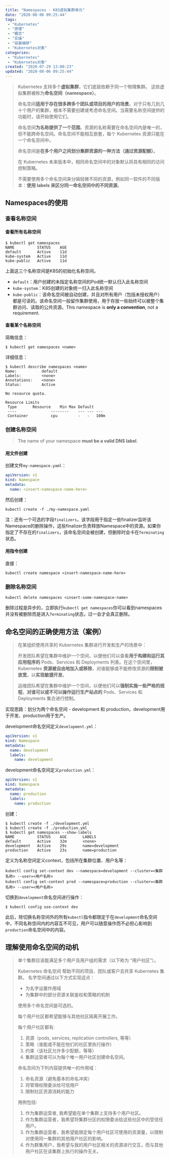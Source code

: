 ```yaml
---
title: "Namespaces - K8S虚拟集群单元"
date: "2020-08-06 09:25:44"
tags: 
 - "Kubernetes"
 - "原理"
 - "概念"
 - "实操"
 - "容器编排"
 - "Kubernetes对象"
categories: 
 - "Kubernetes"
 - "Kubernetes对象"
created: "2020-07-29 13:00:23"
updated: "2020-08-06 09:25:44"
---
```


>Kubernetes 支持多个**虚拟集群**，它们底层依赖于同一个物理集群。 这些虚拟集群被称为**命名空间（namespace）**。
>
>命名空间**适用于存在很多跨多个团队或项目的用户的场景**。对于只有几到几十个用户的集群，根本不需要创建或考虑命名空间。当需要名称空间提供的功能时，请开始使用它们。
>
>命名空间**为名称提供了一个范围**。资源的名称需要在命名空间内是唯一的，但不能跨命名空间。命名空间不能相互嵌套，每个 Kubernetes 资源只能在一个命名空间中。
>
>命名空间是**在多个用户之间划分集群资源的一种方法（通过资源配额）**。
>
>在 Kubernetes 未来版本中，相同命名空间中的对象默认将具有相同的访问控制策略。
>
>不需要使用多个命名空间来分隔轻微不同的资源，例如同一软件的不同版本：**使用 labels 来区分同一命名空间中的不同资源**。

## Namespaces的使用

### 查看名称空间

#### 查看所有名称空间

```shell
$ kubectl get namespaces
NAME          STATUS    AGE
default       Active    11d
kube-system   Active    11d
kube-public   Active    11d
```

上面这三个名称空间是K8S的初始化名称空间。

* `default`：用户创建的未指定名称空间的Pod统一默认归入此名称空间
* `kube-system`：K8S创建的对象统一归入此名称空间
* `kube-public`：该命名空间被自动创建，并且对所有用户（包括未授权用户）都是可读的。该命名空间一般留作集群使用，用于存放一些始终可以被整个集群访问、读取的公共资源。This namespace is **only a convention**, not a requirement.

#### 查看某个名称空间

简略信息：

```shell
$ kubectl get namespaces <name>
```

详细信息：

```shell
$ kubectl describe namespaces <name>
Name:           default
Labels:         <none>
Annotations:    <none>
Status:         Active

No resource quota.

Resource Limits
 Type       Resource    Min Max Default
 ----               --------    --- --- ---
 Container          cpu         -   -   100m
```

### 创建名称空间

>The name of your namespace **must be a valid DNS label**.

#### 用文件创建

创建文件`my-namespace.yaml`：

```yml
apiVersion: v1
kind: Namespace
metadata:
  name: <insert-namespace-name-here>
```

然后创建：

```shell
kubectl create -f ./my-namespace.yaml
```

注：还有一个可选的字段`finalizers`，该字段用于指定一些finalizer监听该Namespace的删除操作，这些finalizer负责释放Namespace中的资源。如果你指定了不存在的`finalizers`，该命名空间会被创建，但删除时会卡在`Terminating`状态。

#### 用指令创建

直接：

```shell
kubectl create namespace <insert-namespace-name-here>
```

### 删除名称空间

```shell
kubectl delete namespaces <insert-some-namespace-name>
```

删除过程是异步的，立即执行`kubectl get namespaces`你可以看到namespaces并没有被删除而是进入`Terminating`状态，过一会才会真正删除。

## 命名空间的正确使用方法（案例）

>在某组织使用共享的 Kubernetes 集群进行开发和生产的场景中：
>
>开发团队希望在集群中维护一个空间，以便他们可以查看**用于构建和运行其应用程序的** Pods、Services 和 Deployments 列表。在这个空间里，Kubernetes **资源被自由地加入或移除**，对谁能够或不能修改资源的**限制被放宽**，以**实现敏捷开发**。
>
>运维团队希望在集群中维护一个空间，以便他们可以**强制实施一些严格的规程**，**对谁可以或不可以操作运行生产站点的** Pods、Services 和 Deployments 集合进行控制。

实现思路：划分为两个命名空间 - development 和 production，development用于开发、production用于生产。

development命名空间定义`development.yml`：

```yml
apiVersion: v1
kind: Namespace
metadata:
  name: development
  labels:
    name: development
```

development命名空间定义`production.yml`：

```yml
apiVersion: v1
kind: Namespace
metadata:
  name: production
  labels:
    name: production
```

创建：

```shell
$ kubectl create -f ./development.yml
$ kubectl create -f ./production.yml
$ kubectl get namespaces --show-labels
NAME          STATUS    AGE       LABELS
default       Active    32m       <none>
development   Active    29s       name=development
production    Active    23s       name=production
```

定义为名称空间定义context，包括所在集群位置、用户名等：

```shell
kubectl config set-context dev --namespace=development --cluster=<集群名称> --user=<用户名称>
kubectl config set-context prod --namespace=production --cluster=<集群名称> --user=<用户名称>
```

切换到`development`命名空间进行操作：

```shell
$ kubectl config use-context dev
```

此后，除切换名称空间外的所有`kubectl`指令都限定于在`development`命名空间中，不同名称空间内的内容互不可见，用户可以随意操作而不必担心影响到`production`命名空间中的内容。

## 理解使用命名空间的动机

>单个集群应该能满足多个用户及用户组的需求（以下称为 “用户社区”）。
>
>Kubernetes 命名空间 帮助不同的项目、团队或客户去共享 Kubernetes 集群。
名字空间通过以下方式实现这点：
>
>* 为名字设置作用域
>* 为集群中的部分资源关联鉴权和策略的机制
>
>使用多个命名空间是可选的。
>
>每个用户社区都希望能够与其他社区隔离开展工作。
>
>每个用户社区都有:
>
>1. 资源（pods, services, replication controllers, 等等）
>2. 策略（谁能或不能在他们的社区里执行操作）
>3. 约束（该社区允许多少配额，等等）
>4. 集群运营者可以为每个唯一用户社区创建命名空间。
>
>命名空间为下列内容提供唯一的作用域：
>
>1. 命名资源（避免基本的命名冲突）
>1. 将管理权限委派给可信用户
>1. 限制社区资源消耗的能力
>
>用例包括:
>
>1. 作为集群运营者, 我希望能在单个集群上支持多个用户社区。
>1. 作为集群运营者，我希望将集群分区的权限委派给这些社区中的受信任用户。
>1. 作为集群运营者，我希望能限定每个用户社区可使用的资源量，以限制对使用同一集群的其他用户社区的影响。
>1. 作为群集用户，我希望与我的用户社区相关的资源进行交互，而与其他用户社区在该集群上执行的操作无关。
